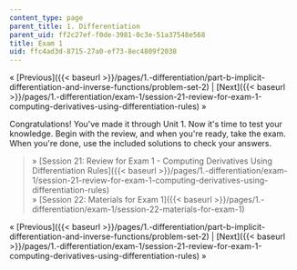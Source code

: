 ```yaml
---
content_type: page
parent_title: 1. Differentiation
parent_uid: ff2c27ef-f0de-3981-0c3e-51a37548e568
title: Exam 1
uid: ffc4ad3d-8715-27a0-ef73-8ec4809f2038
---
```


« [Previous]({{< baseurl >}}/pages/1.-differentiation/part-b-implicit-differentiation-and-inverse-functions/problem-set-2) | [Next]({{< baseurl >}}/pages/1.-differentiation/exam-1/session-21-review-for-exam-1-computing-derivatives-using-differentiation-rules) »

Congratulations! You've made it through Unit 1. Now it's time to test your knowledge. Begin with the review, and when you're ready, take the exam. When you're done, use the included solutions to check your answers.

> » [Session 21: Review for Exam 1 - Computing Derivatives Using Differentiation Rules]({{< baseurl >}}/pages/1.-differentiation/exam-1/session-21-review-for-exam-1-computing-derivatives-using-differentiation-rules)  
> » [Session 22: Materials for Exam 1]({{< baseurl >}}/pages/1.-differentiation/exam-1/session-22-materials-for-exam-1)

« [Previous]({{< baseurl >}}/pages/1.-differentiation/part-b-implicit-differentiation-and-inverse-functions/problem-set-2) | [Next]({{< baseurl >}}/pages/1.-differentiation/exam-1/session-21-review-for-exam-1-computing-derivatives-using-differentiation-rules) »
